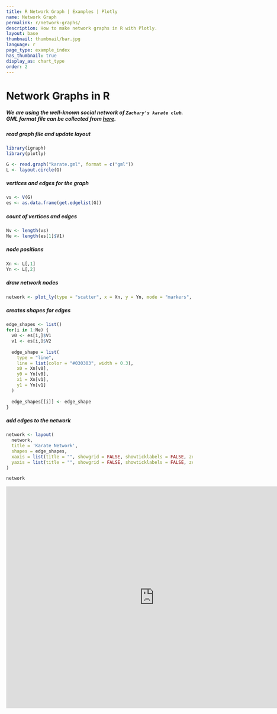 ```yaml
---
title: R Network Graph | Examples | Plotly
name: Network Graph
permalink: r/network-graphs/
description: How to make network graphs in R with Plotly.
layout: base
thumbnail: thumbnail/bar.jpg
language: r
page_type: example_index
has_thumbnail: true
display_as: chart_type
order: 2
---
```




# Network Graphs in R

##### We are using the well-known social network of `Zachary's karate club`. GML format file can be collected from [here](https://gist.github.com/pravj/9168fe52823c1702a07b).

##### read graph file and update layout


```r
library(igraph)
library(plotly)

G <- read.graph("karate.gml", format = c("gml"))
L <- layout.circle(G)
```

##### vertices and edges for the graph

```r
vs <- V(G)
es <- as.data.frame(get.edgelist(G))
```

##### count of vertices and edges

```r
Nv <- length(vs)
Ne <- length(es[1]$V1)
```

##### node positions

```r
Xn <- L[,1]
Yn <- L[,2]
```

##### draw network nodes

```r
network <- plot_ly(type = "scatter", x = Xn, y = Yn, mode = "markers", text = vs$label, hoverinfo = "text")
```

##### creates shapes for edges

```r
edge_shapes <- list()
for(i in 1:Ne) {
  v0 <- es[i,]$V1
  v1 <- es[i,]$V2
  
  edge_shape = list(
    type = "line",
    line = list(color = "#030303", width = 0.3),
    x0 = Xn[v0],
    y0 = Yn[v0],
    x1 = Xn[v1],
    y1 = Yn[v1]
  )
  
  edge_shapes[[i]] <- edge_shape
}
```

##### add edges to the network

```r
network <- layout(
  network,
  title = 'Karate Network',
  shapes = edge_shapes,
  xaxis = list(title = "", showgrid = FALSE, showticklabels = FALSE, zeroline = FALSE),
  yaxis = list(title = "", showgrid = FALSE, showticklabels = FALSE, zeroline = FALSE)
)

network
```

<iframe height="600" id="igraph" scrolling="no" seamless="seamless" src="https://plot.ly/~RPlotBot/2803.embed" width="800" frameBorder="0"></iframe>
